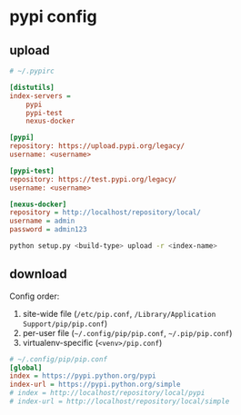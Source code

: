 # pypi config


## upload

```ini
# ~/.pypirc

[distutils]
index-servers =
    pypi
    pypi-test
    nexus-docker

[pypi]
repository: https://upload.pypi.org/legacy/
username: <username>

[pypi-test]
repository: https://test.pypi.org/legacy/
username: <username>

[nexus-docker]
repository = http://localhost/repository/local/
username = admin
password = admin123
```

```bash
python setup.py <build-type> upload -r <index-name>
```


## download

Config order:

1. site-wide file (`/etc/pip.conf`, `/Library/Application Support/pip/pip.conf`)
2. per-user file (`~/.config/pip/pip.conf`, `~/.pip/pip.conf`)
3. virtualenv-specific (`<venv>/pip.conf`)

```ini
# ~/.config/pip/pip.conf
[global]
index = https://pypi.python.org/pypi
index-url = https://pypi.python.org/simple
# index = http://localhost/repository/local/pypi
# index-url = http://localhost/repository/local/simple
```
